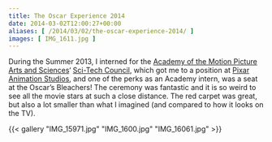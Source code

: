 ```yaml
---
title: The Oscar Experience 2014
date: 2014-03-02T12:00:27+00:00
aliases: [ /2014/03/02/the-oscar-experience-2014/ ]
images: [ IMG_1611.jpg ]
---
```

During the Summer 2013, I interned for the <a href="http://www.oscars.org" target="_blank">Academy of the Motion Picture Arts and Sciences</a>&#8216; <a href="http://www.oscars.org/learn/science-technology" target="_blank">Sci-Tech Council</a>, which got me to a position at <a href="http://www.pixar.com" target="_blank">Pixar Animation Studios</a>, and one of the perks as an Academy intern, was a seat at the Oscar&#8217;s Bleachers! The ceremony was fantastic and it is so weird to see all the movie stars at such a close distance. The red carpet was great, but also a lot smaller than what I imagined (and compared to how it looks on the TV).

{{< gallery "IMG_15971.jpg" "IMG_1600.jpg" "IMG_16061.jpg" >}}

